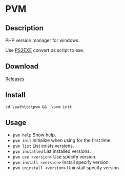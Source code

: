 # PVM

## Description

PHP version manager for windows.

Use [PS2EXE](https://github.com/MScholtes/PS2EXE) convert ps script to exe.

## Download

[Releases](https://github.com/chenmobuys/pvm/releases)

## Install 

```
cd \path\to\pvm && .\pvm init
```


## Usage

* `pvm help`                 Show help.
* `pvm init`                 Initialize when using for the first time.
* `pvm list`                 List exists versions.
* `pvm installed`            List installed versions.
* `pvm use <version>`        Use specify version.
* `pvm install <version>`    Install specify version.
* `pvm uninstall <version>`  Uninstall specify version.

